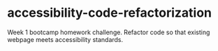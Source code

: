 # accessibility-code-refactorization
Week 1 bootcamp homework challenge. Refactor code so that existing webpage meets accessibility standards.
